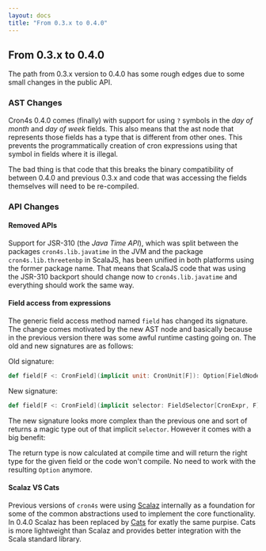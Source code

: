 ```yaml
---
layout: docs
title: "From 0.3.x to 0.4.0"
---
```


## From 0.3.x to 0.4.0

The path from 0.3.x version to 0.4.0 has some rough edges due to some small changes in the public API.
 
### AST Changes

Cron4s 0.4.0 comes (finally) with support for using `?` symbols in the _day of month_ and _day of week_ fields. This
 also means that the ast node that represents those fields has a type that is different from other ones. This prevents
 the programmatically creation of cron expressions using that symbol in fields where it is illegal.
 
The bad thing is that code that this breaks the binary compatibility of between 0.4.0 and previous 0.3.x and code that
 was accessing the fields themselves will need to be re-compiled.
 
### API Changes

#### Removed APIs

Support for JSR-310 (the _Java Time API_), which was split between the packages `cron4s.lib.javatime` in the JVM and
 the package `cron4s.lib.threetenbp` in ScalaJS, has been unified in both platforms using the former package name.
 That means that ScalaJS code that was using the JSR-310 backport should change now to `cron4s.lib.javatime` and
 everything should work the same way.

#### Field access from expressions

The generic field access method named `field` has changed its signature. The change comes motivated by the new AST node
 and basically because in the previous version there was some awful runtime casting going on. The old and new signatures
 are as follows:
 
Old signature:

```scala
def field[F <: CronField](implicit unit: CronUnit[F]): Option[FieldNode[F]]
```

New signature:

```scala
def field[F <: CronField](implicit selector: FieldSelector[CronExpr, F]): selector.Out[F]
```

The new signature looks more complex than the previous one and sort of returns a magic type out of that implicit `selector`.
 However it comes with a big benefit:
 
The return type is now calculated at compile time and will return the right type for the given field or the code won't 
 compile. No need to work with the resulting `Option` anymore.
 
#### Scalaz VS Cats

Previous versions of `cron4s` were using [Scalaz](http://www.scalaz.org) internally as a foundation for some of the
 common abstractions used to implement the core functionality. In 0.4.0 Scalaz has been replaced by
 [Cats](http://www.typelevel.org/cats) for exatly the same purpise. Cats is more lightweight than Scalaz and provides
 better integration with the Scala standard library.